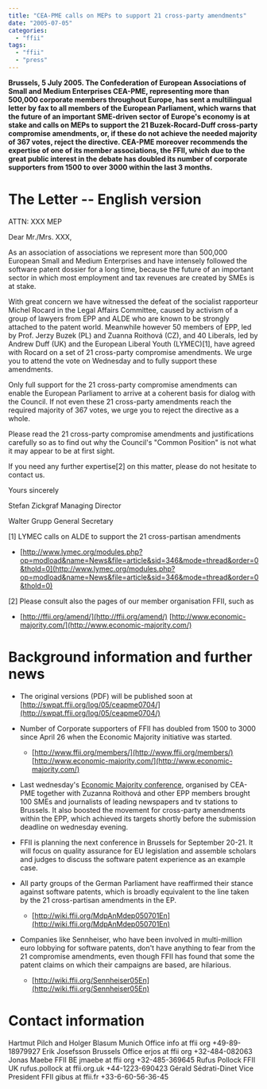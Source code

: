 ```yaml
---
title: "CEA-PME calls on MEPs to support 21 cross-party amendments"
date: "2005-07-05"
categories: 
  - "ffii"
tags: 
  - "ffii"
  - "press"
---
```


**Brussels, 5 July 2005. The Confederation of European Associations of Small and Medium Enterprises CEA-PME, representing more than 500,000 corporate members throughout Europe, has sent a multilingual letter by fax to all members of the European Parliament, which warns that the future of an important SME-driven sector of Europe's economy is at stake and calls on MEPs to support the 21 Buzek-Rocard-Duff cross-party compromise amendments, or, if these do not achieve the needed majority of 367 votes, reject the directive. CEA-PME moreover recommends the expertise of one of its member associations, the FFII, which due to the great public interest in the debate has doubled its number of corporate supporters from 1500 to over 3000 within the last 3 months.**

# The Letter -- English version

ATTN: XXX MEP

Dear Mr./Mrs. XXX,

As an association of associations we represent more than 500,000 European Small and Medium Enterprises and have intensely followed the software patent dossier for a long time, because the future of an important sector in which most employment and tax revenues are created by SMEs is at stake.

With great concern we have witnessed the defeat of the socialist rapporteur Michel Rocard in the Legal Affairs Committee, caused by activism of a group of lawyers from EPP and ALDE who are known to be strongly attached to the patent world. Meanwhile however 50 members of EPP, led by Prof. Jerzy Buzek (PL) and Zuanna Roithová (CZ), and 40 Liberals, led by Andrew Duff (UK) and the European Liberal Youth (LYMEC)\[1\], have agreed with Rocard on a set of 21 cross-party compromise amendments. We urge you to attend the vote on Wednesday and to fully support these amendments.

Only full support for the 21 cross-party compromise amendments can enable the European Parliament to arrive at a coherent basis for dialog with the Council. If not even these 21 cross-party amendments reach the required majority of 367 votes, we urge you to reject the directive as a whole.

Please read the 21 cross-party compromise amendments and justifications carefully so as to find out why the Council's "Common Position" is not what it may appear to be at first sight.

If you need any further expertise\[2\] on this matter, please do not hesitate to contact us.

Yours sincerely

Stefan Zickgraf Managing Director

Walter Grupp General Secretary

\[1\] LYMEC calls on ALDE to support the 21 cross-partisan amendments

- [http://www.lymec.org/modules.php?op=modload&name=News&file=article&sid=346&mode=thread&order=0&thold=0](http://www.lymec.org/modules.php?op=modload&name=News&file=article&sid=346&mode=thread&order=0&thold=0)
    

\[2\] Please consult also the pages of our member organisation FFII, such as

- [http://ffii.org/amend/](http://ffii.org/amend/) [http://www.economic-majority.com/](http://www.economic-majority.com/)
    

# Background information and further news

- The original versions (PDF) will be published soon at [http://swpat.ffii.org/log/05/ceapme0704/](http://swpat.ffii.org/log/05/ceapme0704/)
    
- Number of Corporate supporters of FFII has doubled from 1500 to 3000 since April 26 when the Economic Majority initiative was started.
    - [http://www.ffii.org/members/](http://www.ffii.org/members/) [http://www.economic-majority.com/](http://www.economic-majority.com/)
        
- Last wednesday's [Economic Majority conference](http://www.economic-majority.com/konf050629/), organised by CEA-PME together with Zuzanna Roithová and other EPP members brought 100 SMEs and journalists of leading newspapers and tv stations to Brussels. It also boosted the movement for cross-party amendments within the EPP, which achieved its targets shortly before the submission deadline on wednesday evening.
    
- FFII is planning the next conference in Brussels for September 20-21. It will focus on quality assurance for EU legislation and assemble scholars and judges to discuss the software patent experience as an example case.
- All party groups of the German Parliament have reaffirmed their stance against software patents, which is broadly equivalent to the line taken by the 21 cross-partisan amendments in the EP.
    
    - [http://wiki.ffii.org/MdpAnMdep050701En](http://wiki.ffii.org/MdpAnMdep050701En)
        
- Companies like Sennheiser, who have been involved in multi-million euro lobbying for software patents, don't have anything to fear from the 21 compromise amendments, even though FFII has found that some the patent claims on which their campaigns are based, are hilarious.
    - [http://wiki.ffii.org/Sennheiser05En](http://wiki.ffii.org/Sennheiser05En)
        

# Contact information

Hartmut Pilch and Holger Blasum Munich Office info at ffii org +49-89-18979927 Erik Josefsson Brussels Office erjos at ffii org +32-484-082063 Jonas Maebe FFII BE jmaebe at ffii org +32-485-369645 Rufus Pollock FFII UK rufus.pollock at ffii.org.uk +44-1223-690423 Gérald Sédrati-Dinet Vice President FFII gibus at ffii.fr +33-6-60-56-36-45
